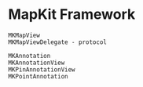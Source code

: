 # MapKit Framework

```
MKMapView
MKMapViewDelegate - protocol
```

```
MKAnnotation
MKAnnotationView
MKPinAnnotationView
MKPointAnnotation
```